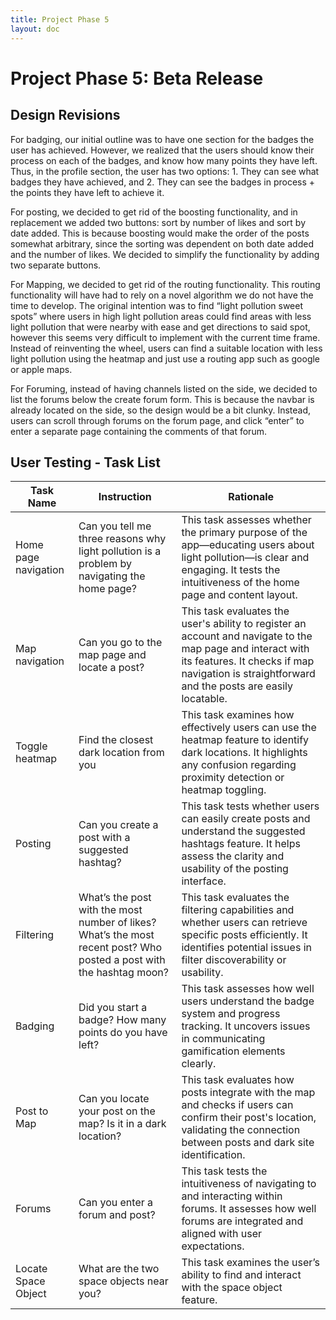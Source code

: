 ```yaml
---
title: Project Phase 5
layout: doc
---
```



# Project Phase 5: Beta Release


## Design Revisions


For badging, our initial outline was to have one section for the badges the user has achieved. However, we realized that the users should know their process on each of the badges, and know how many points they have left. Thus, in the profile section, the user has two options: 1. They can see what badges they have achieved, and 2. They can see the badges in process + the points they have left to achieve it.


For posting, we decided to get rid of the boosting functionality, and in replacement we added two buttons: sort by number of likes and sort by date added. This is because boosting would make the order of the posts somewhat arbitrary, since the sorting was dependent on both date added and the number of likes. We decided to simplify the functionality by adding two separate buttons.


For Mapping, we decided to get rid of the routing functionality. This routing functionality will have had to rely on a novel algorithm we do not have the time to develop. The original intention was to find “light pollution sweet spots” where users in high light pollution areas could find areas with less light pollution that were nearby with ease and get directions to said spot, however this seems very difficult to implement with the current time frame. Instead of reinventing the wheel, users can find a suitable location with less light pollution using the heatmap and just use a routing app such as google or apple maps.


For Foruming, instead of having channels listed on the side, we decided to list the forums below the create forum form. This is because the navbar is already located on the side, so the design would be a bit clunky. Instead, users can scroll through forums on the forum page, and click “enter” to enter a separate page containing the comments of that forum.


## User Testing - Task List


| Task Name | Instruction | Rationale |
| --- | --- | --- |
| Home page navigation | Can you tell me three reasons why light pollution is a problem by navigating the home page? | This task assesses whether the primary purpose of the app—educating users about light pollution—is clear and engaging. It tests the intuitiveness of the home page and content layout. |
| Map navigation | Can you go to the map page and locate a post? | This task evaluates the user's ability to register an account and navigate to the map page and interact with its features. It checks if map navigation is straightforward and the posts are easily locatable. |
| Toggle heatmap | Find the closest dark location from you | This task examines how effectively users can use the heatmap feature to identify dark locations. It highlights any confusion regarding proximity detection or heatmap toggling. |
| Posting | Can you create a post with a suggested hashtag? | This task tests whether users can easily create posts and understand the suggested hashtags feature. It helps assess the clarity and usability of the posting interface. |
| Filtering | What’s the post with the most number of likes? What’s the most recent post? Who posted a post with the hashtag moon? | This task evaluates the filtering capabilities and whether users can retrieve specific posts efficiently. It identifies potential issues in filter discoverability or usability. |
| Badging | Did you start a badge? How many points do you have left? | This task assesses how well users understand the badge system and progress tracking. It uncovers issues in communicating gamification elements clearly. |
| Post to Map | Can you locate your post on the map? Is it in a dark location? | This task evaluates how posts integrate with the map and checks if users can confirm their post's location, validating the connection between posts and dark site identification. |
| Forums | Can you enter a forum and post? | This task tests the intuitiveness of navigating to and interacting within forums. It assesses how well forums are integrated and aligned with user expectations. |
| Locate Space Object | What are the two space objects near you? | This task examines the user’s ability to find and interact with the space object feature. |
